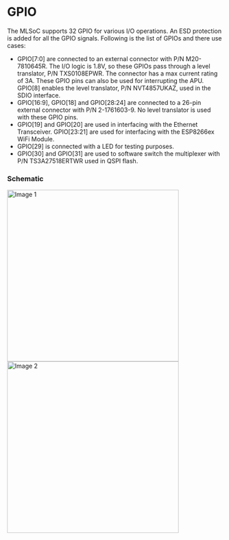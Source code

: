 # GPIO
The MLSoC supports 32 GPIO for various I/O operations. An ESD protection is added for all the GPIO signals. Following is the list of GPIOs and there use cases:
  - GPIO[7:0] are connected to an external connector with P/N M20-7810645R. The I/O logic is 1.8V, so these GPIOs pass through a level translator, P/N TXS0108EPWR. The connector has a max current rating of 3A. These GPIO pins can also be used for interrupting the APU. GPIO[8] enables the level translator, P/N NVT4857UKAZ, used in the SDIO interface.
  - GPIO[16:9], GPIO[18] and GPIO[28:24] are connected to a 26-pin external connector with P/N 2-1761603-9. No level translator is used with these GPIO pins.
  - GPIO[19] and GPIO[20] are used in interfacing with the Ethernet Transceiver. GPIO[23:21] are used for interfacing with the ESP8266ex WiFi Module.
  - GPIO[29] is connected with a LED for testing purposes.
  - GPIO[30] and GPIO[31] are used to software switch the multiplexer with P/N TS3A27518ERTWR used in QSPI flash.

### Schematic
<img src="https://github.com/user-attachments/assets/b865f17b-eec6-42e1-bfd3-f766c22dafa2" alt="Image 1" width="400"/>
<img src="https://github.com/user-attachments/assets/dfc1dbc6-b625-4b61-baae-3a3627bd9107" alt="Image 2" width="400"/>
